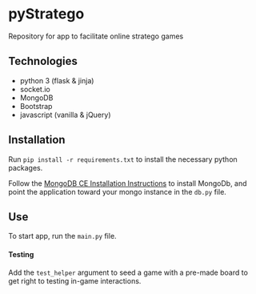 # pyStratego
Repository for app to facilitate online stratego games

## Technologies
* python 3 (flask & jinja)
* socket.io 
* MongoDB
* Bootstrap
* javascript (vanilla & jQuery)

## Installation

Run `pip install -r requirements.txt` to install the necessary python packages. 

Follow the [MongoDB CE Installation Instructions](https://docs.mongodb.com/manual/tutorial/install-mongodb-on-ubuntu/#install-mongodb-community-edition) to install MongoDb, and point the application toward your mongo instance in the `db.py` file. 

## Use 
To start app, run the `main.py` file. 

#### Testing
Add the `test_helper` argument to seed a game with a pre-made board to get right to testing in-game interactions. 
